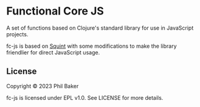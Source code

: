 # Functional Core JS

A set of functions based on Clojure's standard library for use in JavaScript projects.

fc-js is based on [Squint](https://github.com/squint-cljs/squint) 
with some modifications to make the library friendlier for direct JavaScript usage.

## License

Copyright © 2023 Phil Baker

fc-js is licensed under EPL v1.0. See LICENSE for more details.
